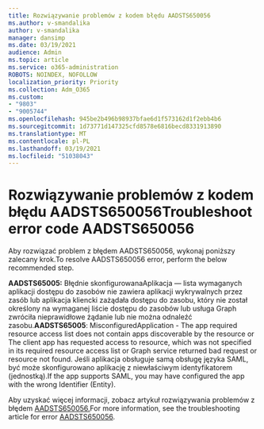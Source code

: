 ```yaml
---
title: Rozwiązywanie problemów z kodem błędu AADSTS650056
ms.author: v-smandalika
author: v-smandalika
manager: dansimp
ms.date: 03/19/2021
audience: Admin
ms.topic: article
ms.service: o365-administration
ROBOTS: NOINDEX, NOFOLLOW
localization_priority: Priority
ms.collection: Adm_O365
ms.custom:
- "9803"
- "9005744"
ms.openlocfilehash: 945be2b496b98937bfae6d1f573162d1f2ebb4b6
ms.sourcegitcommit: 1d73771d147325cfd8578e6816becd8331913890
ms.translationtype: MT
ms.contentlocale: pl-PL
ms.lasthandoff: 03/19/2021
ms.locfileid: "51038043"
---
```

# <a name="troubleshoot-error-code-aadsts650056"></a><span data-ttu-id="6674d-102">Rozwiązywanie problemów z kodem błędu AADSTS650056</span><span class="sxs-lookup"><span data-stu-id="6674d-102">Troubleshoot error code AADSTS650056</span></span>

<span data-ttu-id="6674d-103">Aby rozwiązać problem z błędem AADSTS650056, wykonaj poniższy zalecany krok.</span><span class="sxs-lookup"><span data-stu-id="6674d-103">To resolve AADSTS650056 error, perform the below recommended step.</span></span>

<span data-ttu-id="6674d-104">**AADSTS65005:** Błędnie skonfigurowanaAplikacja — lista wymaganych aplikacji dostępu do zasobów nie zawiera aplikacji wykrywalnych przez zasób lub aplikacja kliencki zażądała dostępu do zasobu, który nie został określony na wymaganej liście dostępu do zasobów lub usługa Graph zwróciła nieprawidłowe żądanie lub nie można odnaleźć zasobu.</span><span class="sxs-lookup"><span data-stu-id="6674d-104">**AADSTS65005**: MisconfiguredApplication - The app required resource access list does not contain apps discoverable by the resource or The client app has requested access to resource, which was not specified in its required resource access list or Graph service returned bad request or resource not found.</span></span> <span data-ttu-id="6674d-105">Jeśli aplikacja obsługuje samą obsługę języka SAML, być może skonfigurowano aplikację z niewłaściwym identyfikatorem (jednostką).</span><span class="sxs-lookup"><span data-stu-id="6674d-105">If the app supports SAML, you may have configured the app with the wrong Identifier (Entity).</span></span>

<span data-ttu-id="6674d-106">Aby uzyskać więcej informacji, zobacz artykuł rozwiązywania problemów z błędem [AADSTS650056.](https://docs.microsoft.com/troubleshoot/azure/active-directory/error-code-aadsts650056-misconfigured-app)</span><span class="sxs-lookup"><span data-stu-id="6674d-106">For more information, see the troubleshooting article for error [AADSTS650056](https://docs.microsoft.com/troubleshoot/azure/active-directory/error-code-aadsts650056-misconfigured-app).</span></span>
